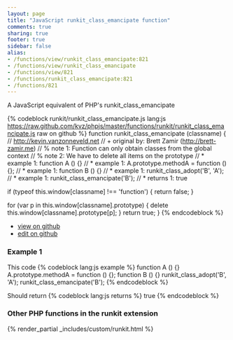 ```yaml
---
layout: page
title: "JavaScript runkit_class_emancipate function"
comments: true
sharing: true
footer: true
sidebar: false
alias:
- /functions/view/runkit_class_emancipate:821
- /functions/view/runkit_class_emancipate
- /functions/view/821
- /functions/runkit_class_emancipate:821
- /functions/821
---
```

<!-- Generated by Rakefile:build -->
A JavaScript equivalent of PHP's runkit_class_emancipate

{% codeblock runkit/runkit_class_emancipate.js lang:js https://raw.github.com/kvz/phpjs/master/functions/runkit/runkit_class_emancipate.js raw on github %}
function runkit_class_emancipate (classname) {
  // http://kevin.vanzonneveld.net
  // +   original by: Brett Zamir (http://brett-zamir.me)
  // %          note 1: Function can only obtain classes from the global context
  // %          note 2: We have to delete all items on the prototype
  // *     example 1: function A () {}
  // *     example 1: A.prototype.methodA = function () {};
  // *     example 1: function B () {}
  // *     example 1: runkit_class_adopt('B', 'A');
  // *     example 1: runkit_class_emancipate('B');
  // *     returns 1: true

  if (typeof this.window[classname] !== 'function') {
    return false;
  }

  for (var p in this.window[classname].prototype) {
    delete this.window[classname].prototype[p];
  }
  return true;
}
{% endcodeblock %}

 - [view on github](https://github.com/kvz/phpjs/blob/master/functions/runkit/runkit_class_emancipate.js)
 - [edit on github](https://github.com/kvz/phpjs/edit/master/functions/runkit/runkit_class_emancipate.js)

### Example 1
This code
{% codeblock lang:js example %}
function A () {}
A.prototype.methodA = function () {};
function B () {}
runkit_class_adopt('B', 'A');
runkit_class_emancipate('B');
{% endcodeblock %}

Should return
{% codeblock lang:js returns %}
true
{% endcodeblock %}


### Other PHP functions in the runkit extension
{% render_partial _includes/custom/runkit.html %}
